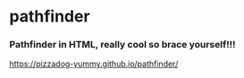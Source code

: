 # pathfinder
### Pathfinder in HTML, really cool so brace yourself!!!

https://pizzadog-yummy.github.io/pathfinder/
